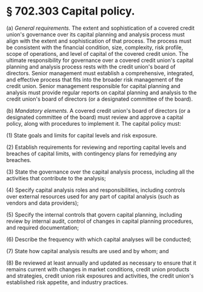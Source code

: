 # § 702.303   Capital policy.

(a) *General requirements.* The extent and sophistication of a covered credit union's governance over its capital planning and analysis process must align with the extent and sophistication of that process. The process must be consistent with the financial condition, size, complexity, risk profile, scope of operations, and level of capital of the covered credit union. The ultimate responsibility for governance over a covered credit union's capital planning and analysis process rests with the credit union's board of directors. Senior management must establish a comprehensive, integrated, and effective process that fits into the broader risk management of the credit union. Senior management responsible for capital planning and analysis must provide regular reports on capital planning and analysis to the credit union's board of directors (or a designated committee of the board).


(b) *Mandatory elements.* A covered credit union's board of directors (or a designated committee of the board) must review and approve a capital policy, along with procedures to implement it. The capital policy must:


(1) State goals and limits for capital levels and risk exposure.


(2) Establish requirements for reviewing and reporting capital levels and breaches of capital limits, with contingency plans for remedying any breaches.


(3) State the governance over the capital analysis process, including all the activities that contribute to the analysis;


(4) Specify capital analysis roles and responsibilities, including controls over external resources used for any part of capital analysis (such as vendors and data providers);


(5) Specify the internal controls that govern capital planning, including review by internal audit, control of changes in capital planning procedures, and required documentation;


(6) Describe the frequency with which capital analyses will be conducted;


(7) State how capital analysis results are used and by whom; and


(8) Be reviewed at least annually and updated as necessary to ensure that it remains current with changes in market conditions, credit union products and strategies, credit union risk exposures and activities, the credit union's established risk appetite, and industry practices.




